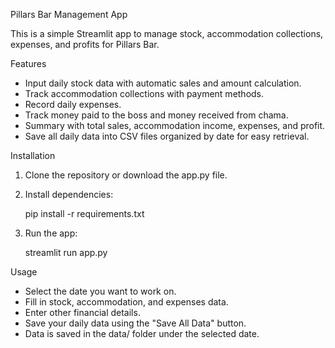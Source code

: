 Pillars Bar Management App

This is a simple Streamlit app to manage stock, accommodation collections, expenses, and profits for Pillars Bar.

Features

- Input daily stock data with automatic sales and amount calculation.
- Track accommodation collections with payment methods.
- Record daily expenses.
- Track money paid to the boss and money received from chama.
- Summary with total sales, accommodation income, expenses, and profit.
- Save all daily data into CSV files organized by date for easy retrieval.

Installation

1. Clone the repository or download the app.py file.
2. Install dependencies:
   
   pip install -r requirements.txt
   
3. Run the app:
   
   streamlit run app.py
   

Usage

- Select the date you want to work on.
- Fill in stock, accommodation, and expenses data.
- Enter other financial details.
- Save your daily data using the "Save All Data" button.
- Data is saved in the data/ folder under the selected date.

